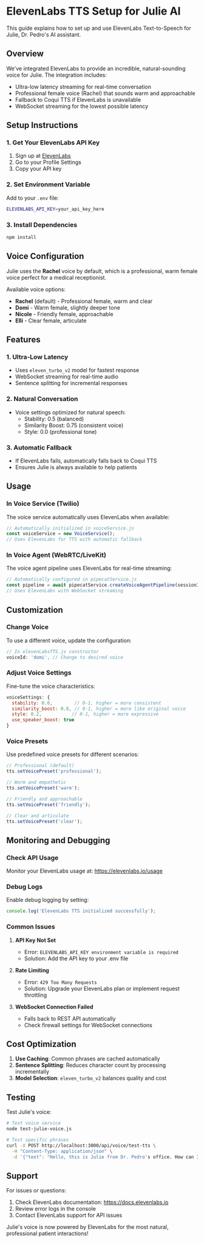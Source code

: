 # ElevenLabs TTS Setup for Julie AI

This guide explains how to set up and use ElevenLabs Text-to-Speech for Julie, Dr. Pedro's AI assistant.

## Overview

We've integrated ElevenLabs to provide an incredible, natural-sounding voice for Julie. The integration includes:
- Ultra-low latency streaming for real-time conversation
- Professional female voice (Rachel) that sounds warm and approachable
- Fallback to Coqui TTS if ElevenLabs is unavailable
- WebSocket streaming for the lowest possible latency

## Setup Instructions

### 1. Get Your ElevenLabs API Key

1. Sign up at [ElevenLabs](https://elevenlabs.io)
2. Go to your Profile Settings
3. Copy your API key

### 2. Set Environment Variable

Add to your `.env` file:
```bash
ELEVENLABS_API_KEY=your_api_key_here
```

### 3. Install Dependencies

```bash
npm install
```

## Voice Configuration

Julie uses the **Rachel** voice by default, which is a professional, warm female voice perfect for a medical receptionist. 

Available voice options:
- **Rachel** (default) - Professional female, warm and clear
- **Domi** - Warm female, slightly deeper tone
- **Nicole** - Friendly female, approachable
- **Elli** - Clear female, articulate

## Features

### 1. Ultra-Low Latency
- Uses `eleven_turbo_v2` model for fastest response
- WebSocket streaming for real-time audio
- Sentence splitting for incremental responses

### 2. Natural Conversation
- Voice settings optimized for natural speech:
  - Stability: 0.5 (balanced)
  - Similarity Boost: 0.75 (consistent voice)
  - Style: 0.0 (professional tone)

### 3. Automatic Fallback
- If ElevenLabs fails, automatically falls back to Coqui TTS
- Ensures Julie is always available to help patients

## Usage

### In Voice Service (Twilio)
The voice service automatically uses ElevenLabs when available:
```javascript
// Automatically initialized in voiceService.js
const voiceService = new VoiceService();
// Uses ElevenLabs for TTS with automatic fallback
```

### In Voice Agent (WebRTC/LiveKit)
The voice agent pipeline uses ElevenLabs for real-time streaming:
```javascript
// Automatically configured in pipecatService.js
const pipeline = await pipecatService.createVoiceAgentPipeline(sessionId, roomName);
// Uses ElevenLabs with WebSocket streaming
```

## Customization

### Change Voice
To use a different voice, update the configuration:
```javascript
// In elevenLabsTTS.js constructor
voiceId: 'domi', // Change to desired voice
```

### Adjust Voice Settings
Fine-tune the voice characteristics:
```javascript
voiceSettings: {
  stability: 0.6,        // 0-1, higher = more consistent
  similarity_boost: 0.8, // 0-1, higher = more like original voice
  style: 0.2,           // 0-1, higher = more expressive
  use_speaker_boost: true
}
```

### Voice Presets
Use predefined voice presets for different scenarios:
```javascript
// Professional (default)
tts.setVoicePreset('professional');

// Warm and empathetic
tts.setVoicePreset('warm');

// Friendly and approachable
tts.setVoicePreset('friendly');

// Clear and articulate
tts.setVoicePreset('clear');
```

## Monitoring and Debugging

### Check API Usage
Monitor your ElevenLabs usage at: https://elevenlabs.io/usage

### Debug Logs
Enable debug logging by setting:
```javascript
console.log('ElevenLabs TTS initialized successfully');
```

### Common Issues

1. **API Key Not Set**
   - Error: `ELEVENLABS_API_KEY environment variable is required`
   - Solution: Add the API key to your .env file

2. **Rate Limiting**
   - Error: `429 Too Many Requests`
   - Solution: Upgrade your ElevenLabs plan or implement request throttling

3. **WebSocket Connection Failed**
   - Falls back to REST API automatically
   - Check firewall settings for WebSocket connections

## Cost Optimization

1. **Use Caching**: Common phrases are cached automatically
2. **Sentence Splitting**: Reduces character count by processing incrementally
3. **Model Selection**: `eleven_turbo_v2` balances quality and cost

## Testing

Test Julie's voice:
```bash
# Test voice service
node test-julie-voice.js

# Test specific phrases
curl -X POST http://localhost:3000/api/voice/test-tts \
  -H "Content-Type: application/json" \
  -d '{"text": "Hello, this is Julie from Dr. Pedro's office. How can I help you today?"}'
```

## Support

For issues or questions:
1. Check ElevenLabs documentation: https://docs.elevenlabs.io
2. Review error logs in the console
3. Contact ElevenLabs support for API issues

Julie's voice is now powered by ElevenLabs for the most natural, professional patient interactions!